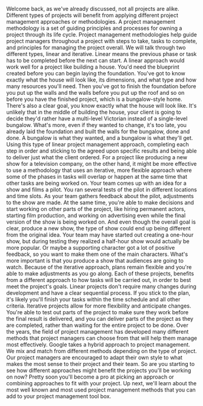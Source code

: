 Welcome back, as we've already discussed, not all projects are alike. Different
types of projects will benefit from applying different project management
approaches or methodologies. A project management methodology is a set of
guiding principles and processes for owning a project through its life cycle.
Project management methodologies help guide project managers throughout a
project with steps to take, tasks to complete, and principles for managing the
project overall. We will talk through two different types, linear and iterative.
Linear means the previous phase or task has to be completed before the next can
start. A linear approach would work well for a project like building a house.
You'd need the blueprint created before you can begin laying the foundation.
You've got to know exactly what the house will look like, its dimensions, and
what type and how many resources you'll need. Then you've got to finish the
foundation before you put up the walls and the walls before you put up the roof
and so on before you have the finished project, which is a bungalow-style home.
There's also a clear goal, you know exactly what the house will look like. It's
unlikely that in the middle of building the house, your client is going to
decide they'd rather have a multi-level Victorian instead of a single-level
bungalow. What's more, even if they wanted to change, it's too late, you already
laid the foundation and built the walls for the bungalow, done and done. A
bungalow is what they wanted, and a bungalow is what they'll get. Using this
type of linear project management approach, completing each step in order and
sticking to the agreed upon specific results and being able to deliver just what
the client ordered. For a project like producing a new show for a television
company, on the other hand, it might be more effective to use a methodology that
uses an iterative, more flexible approach where some of the phases in tasks will
overlap or happen at the same time that other tasks are being worked on. Your
team comes up with an idea for a show and films a pilot. You ran several tests
of the pilot in different locations and time slots. As your team gathers
feedback about the pilot, adjustments to the show are made. At the same time,
you're able to make decisions and start working on other parts of the project,
like hiring permanent actors, starting film production, and working on
advertising even while the final version of the show is being worked on. And
even though the overall goal is clear, produce a new show, the type of show
could end up being different from the original idea. Your team may have started
out creating a one-hour show, but during testing they realized a half-hour show
would actually be more popular. Or maybe a supporting character got a lot of
positive feedback, so you want to make them one of the main characters. What's
more important is that you produce a show that audiences are going to watch.
Because of the iterative approach, plans remain flexible and you're able to make
adjustments as you go along. Each of these projects, benefits from a different
approach to how tasks will be carried out, in order to best meet the project's
goals. Linear projects don't require many changes during development and have a
clear sequential process. If you stick to the plan, it's likely you'll finish
your tasks within the time schedule and all other criteria. Iterative projects
allow for more flexibility and anticipate changes. You're able to test out parts
of the project to make sure they work before the final result is delivered, and
you can deliver parts of the project as they are completed, rather than waiting
for the entire project to be done. Over the years, the field of project
management has developed many different methods that project managers can choose
from that will help them manage most effectively. Google takes a hybrid approach
to project management. We mix and match from different methods depending on the
type of project. Our project managers are encouraged to adapt their own style to
what makes the most sense to their project and their team. So are you starting
to see how different approaches might benefit the projects you'll be working on
now? Pretty soon you'll become a pro at picking an approach or combining
approaches to fit with your project. Up next, we'll learn about the most well
known and most used project management methods that you can add to your project
management tool box.
